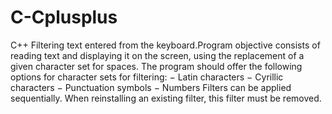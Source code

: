 # C-Cplusplus
C++
Filtering text entered from the keyboard.Program objective
consists of reading text and displaying it on the screen, using the replacement of a given
character set for spaces.
The program should offer the following options for character sets for filtering:
− Latin characters
− Cyrillic characters
− Punctuation symbols
− Numbers
Filters can be applied sequentially. When reinstalling an existing
filter, this filter must be removed. 

